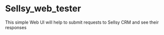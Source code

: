 # Sellsy_web_tester
This simple Web UI will help to submit requests to Sellsy CRM and see their responses
